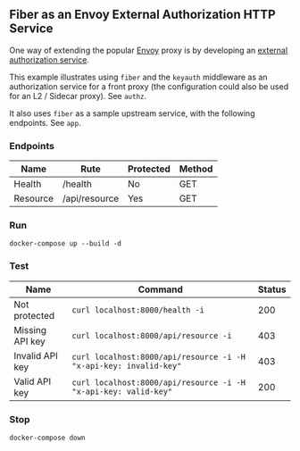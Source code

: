 ## Fiber as an Envoy External Authorization HTTP Service

One way of extending the popular [Envoy](https://www.envoyproxy.io) proxy is by developing an
[external authorization service](https://www.envoyproxy.io/docs/envoy/latest/api-v3/service/auth/v3/external_auth.proto).

This example illustrates using `fiber` and the `keyauth` middleware as an authorization service for a front
proxy (the configuration could also be used for an L2 / Sidecar proxy). See `authz`.

It also uses `fiber` as a sample upstream service, with the following endpoints. See `app`.

### Endpoints

| Name      | Rute          | Protected | Method |
| --------- | ------------- | --------- | ------ |
| Health    | /health       | No        | GET    |
| Resource  | /api/resource | Yes       | GET    |

### Run

`docker-compose up --build -d`

### Test

| Name            | Command                                                           | Status |
| --------------- | ----------------------------------------------------------------- | ------ |
| Not protected   | `curl localhost:8000/health -i`                                   | 200    |
| Missing API key | `curl localhost:8000/api/resource -i`                             | 403    |
| Invalid API key | `curl localhost:8000/api/resource -i -H "x-api-key: invalid-key"` | 403    |
| Valid API key   | `curl localhost:8000/api/resource -i -H "x-api-key: valid-key"`   | 200    |

### Stop

`docker-compose down`
